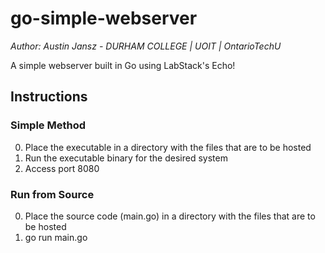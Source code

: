 # go-simple-webserver

*Author: Austin Jansz - DURHAM COLLEGE | UOIT | OntarioTechU*

A simple webserver built in Go using LabStack's Echo!

## Instructions

### Simple Method

0. Place the executable in a directory with the files that are to be hosted
1. Run the executable binary for the desired system
2. Access port 8080

### Run from Source

0. Place the source code (main.go) in a directory with the files that are to be hosted
1. go run main.go
